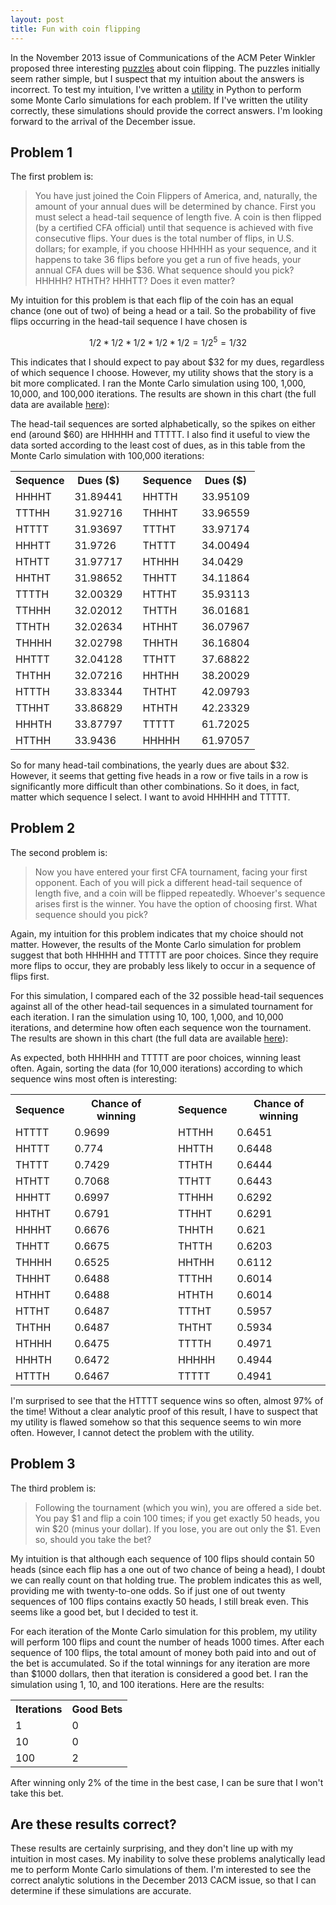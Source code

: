 ```yaml
---
layout: post
title: Fun with coin flipping
---
```

In the November 2013 issue of Communications of the ACM Peter Winkler proposed three interesting [puzzles](http://cacm.acm.org/magazines/2013/11/169037-puzzled-coin-flipping/abstract) about coin flipping. The puzzles initially seem rather simple, but I suspect that my intuition about the answers is incorrect. To test my intuition, I've written a [utility](https://github.com/joshpeterson/CoinFlipping/blob/master/cfa.py) in Python to perform some Monte Carlo simulations for each problem. If I've written the utility correctly, these simulations should provide the correct answers. I'm looking forward to the arrival of the December issue.

## Problem 1

The first problem is:

> You have just joined the Coin Flippers of America, and, naturally, the amount of your annual dues will be determined by chance. First you must select a head-tail sequence of length five. A coin is then flipped (by a certified CFA official) until that sequence is achieved with five consecutive flips. Your dues is the total number of flips, in U.S. dollars; for example, if you choose HHHHH as your sequence, and it happens to take 36 flips before you get a run of five heads, your annual CFA dues will be $36. What sequence should you pick? HHHHH? HTHTH? HHHTT? Does it even matter?

My intuition for this problem is that each flip of the coin has an equal chance (one out of two) of being a head or a tail. So the probability of five flips occurring in the head-tail sequence I have chosen is

$$1/2 * 1/2 * 1/2 * 1/2 * 1/2 = 1/2^5 = 1/32$$

This indicates that I should expect to pay about $32 for my dues, regardless of which sequence I choose. However, my utility shows that the story is a bit more complicated. I ran the Monte Carlo simulation using 100, 1,000, 10,000, and 100,000 iterations.  The results are shown in this chart (the full data are available [here](https://docs.google.com/spreadsheet/pub?key=0Aviq84mNTIzZdHBfblhIYmdwenBLY3JUWmdfXzNVMmc&single=true&gid=0&output=html)):

<script type="text/javascript" src="//ajax.googleapis.com/ajax/static/modules/gviz/1.0/chart.js"> {"dataSourceUrl":"//docs.google.com/spreadsheet/tq?key=0Aviq84mNTIzZdHBfblhIYmdwenBLY3JUWmdfXzNVMmc&transpose=1&headers=1&range=A1%3AE33&gid=0&pub=1","options":{"titleTextStyle":{"bold":true,"color":"#000","fontSize":16},"series":{"0":{"errorBars":{"errorType":"none"},"targetAxisIndex":0}},"animation":{"duration":500},"width":640,"hAxis":{"useFormatFromData":true,"title":"Number of iterations","minValue":null,"viewWindowMode":null,"viewWindow":null,"maxValue":null},"vAxes":[{"useFormatFromData":true,"title":"Dues (dollars)","minValue":null,"logScale":false,"viewWindow":{"max":null,"min":null},"maxValue":null},{"useFormatFromData":true,"minValue":null,"logScale":false,"viewWindow":{"max":null,"min":null},"maxValue":null}],"booleanRole":"certainty","title":"Average dues for each head-tail sequence","height":250,"domainAxis":{"direction":1},"legend":"right","focusTarget":"series","useFirstColumnAsDomain":true,"isStacked":false,"tooltip":{}},"state":{},"view":{"columns":[{"calc":"stringify","sourceColumn":0,"type":"string"},1,2,3,4,5,6,7,8,9,10,11,12,13,14,15,16,17,18,19,20,21,22,23,24,25,26,27,28,29,30,31,32]},"isDefaultVisualization":false,"chartType":"ColumnChart","chartName":"Chart 1"} </script>

The head-tail sequences are sorted alphabetically, so the spikes on either end (around $60) are HHHHH and TTTTT. I also find it useful to view the data sorted according to the least cost of dues, as in this table from the Monte Carlo simulation with 100,000 iterations:

<center>
<table class="gridtable">
    <tr><th>Sequence</th> <th>Dues ($)</th> <th> </th> <th>Sequence</th> <th>Dues ($)</th></tr>
    <tr><td>HHHHT</td> <td> 31.89441</td> <td> </td> <td>HHTTH</td> <td> 33.95109</td></tr>
    <tr><td>TTTHH</td> <td> 31.92716</td> <td> </td> <td>THHHT</td> <td> 33.96559</td></tr>
    <tr><td>HTTTT</td> <td> 31.93697</td> <td> </td> <td>TTTHT</td> <td> 33.97174</td></tr>
    <tr><td>HHHTT</td> <td> 31.9726</td> <td> </td> <td>THTTT</td> <td> 34.00494</td></tr>
    <tr><td>HTHTT</td> <td> 31.97717</td> <td> </td> <td>HTHHH</td> <td> 34.0429</td></tr>
    <tr><td>HHTHT</td> <td> 31.98652</td> <td> </td> <td>THHTT</td> <td> 34.11864</td></tr>
    <tr><td>TTTTH</td> <td> 32.00329</td> <td> </td> <td>HTTHT</td> <td> 35.93113</td></tr>
    <tr><td>TTHHH</td> <td> 32.02012</td> <td> </td> <td>THTTH</td> <td> 36.01681</td></tr>
    <tr><td>TTHTH</td> <td> 32.02634</td> <td> </td> <td>HTHHT</td> <td> 36.07967</td></tr>
    <tr><td>THHHH</td> <td> 32.02798</td> <td> </td> <td>THHTH</td> <td> 36.16804</td></tr>
    <tr><td>HHTTT</td> <td> 32.04128</td> <td> </td> <td>TTHTT</td> <td> 37.68822</td></tr>
    <tr><td>THTHH</td> <td> 32.07216</td> <td> </td> <td>HHTHH</td> <td> 38.20029</td></tr>
    <tr><td>HTTTH</td> <td> 33.83344</td> <td> </td> <td>THTHT</td> <td> 42.09793</td></tr>
    <tr><td>TTHHT</td> <td> 33.86829</td> <td> </td> <td>HTHTH</td> <td> 42.23329</td></tr>
    <tr><td>HHHTH</td> <td> 33.87797</td> <td> </td> <td>TTTTT</td> <td> 61.72025</td></tr>
    <tr><td>HTTHH</td> <td> 33.9436</td> <td> </td> <td>HHHHH</td> <td> 61.97057</td></tr>
</table>
</center>

So for many head-tail combinations, the yearly dues are about $32. However, it seems that getting five heads in a row or five tails in a row is significantly more difficult than other combinations. So it does, in fact, matter which sequence I select. I want to avoid HHHHH and TTTTT.

## Problem 2

The second problem is:

> Now you have entered your first CFA tournament, facing your first opponent. Each of you will pick a different head-tail sequence of length five, and a coin will be flipped repeatedly. Whoever's sequence arises first is the winner. You have the option of choosing first. What sequence should you pick?

Again, my intuition for this problem indicates that my choice should not matter. However, the results of the Monte Carlo simulation for problem suggest that both HHHHH and TTTTT are poor choices. Since they require more flips to occur, they are probably less likely to occur in a sequence of flips first.

For this simulation, I compared each of the 32 possible head-tail sequences against all of the other head-tail sequences in a simulated tournament for each iteration. I ran the simulation using 10, 100, 1,000, and 10,000 iterations, and determine how often each sequence won the tournament. The results are shown in this chart (the full data are available [here](https://docs.google.com/spreadsheet/pub?key=0Aviq84mNTIzZdHBfblhIYmdwenBLY3JUWmdfXzNVMmc&single=true&gid=2&output=html)):

<script type="text/javascript" src="//ajax.googleapis.com/ajax/static/modules/gviz/1.0/chart.js"> {"dataSourceUrl":"//docs.google.com/spreadsheet/tq?key=0Aviq84mNTIzZdHBfblhIYmdwenBLY3JUWmdfXzNVMmc&transpose=1&headers=1&range=A1%3AE33&gid=2&pub=1","options":{"vAxes":[{"useFormatFromData":true,"title":"Percent of games won","minValue":null,"viewWindow":{"max":null,"min":null},"maxValue":null},{"useFormatFromData":true,"minValue":null,"viewWindow":{"max":null,"min":null},"maxValue":null}],"titleTextStyle":{"bold":true,"color":"#000","fontSize":16},"booleanRole":"certainty","title":"Best head-tail sequence for a coin flipping tournament","height":250,"animation":{"duration":0},"legend":"right","width":640,"useFirstColumnAsDomain":true,"hAxis":{"useFormatFromData":true,"title":"Number of iterations","minValue":null,"viewWindowMode":null,"viewWindow":null,"maxValue":null},"isStacked":false,"tooltip":{"trigger":"none"},"focusTarget":"series"},"state":{},"view":{"columns":[{"calc":"stringify","type":"string","sourceColumn":0},1,2,3,4,5,6,7,8,9,10,11,12,13,14,15,16,17,18,19,20,21,22,23,24,25,26,27,28,29,30,31,32]},"isDefaultVisualization":false,"chartType":"ColumnChart","chartName":"Chart 2"} </script>

As expected, both HHHHH and TTTTT are poor choices, winning least often. Again, sorting the data (for 10,000 iterations) according to which sequence wins most often is interesting:

<center>
<table class="gridtable">
    <tr><th>Sequence</th> <th>Chance of winning</th> <th> </th> <th>Sequence</th> <th>Chance of winning</th></tr>
    <tr><td>HTTTT</td> <td>0.9699</td> <td> </td> <td>HTTHH</td> <td>0.6451</td></tr>
    <tr><td>HHTTT</td> <td>0.774</td> <td> </td> <td>HHTTH</td> <td>0.6448</td></tr>
    <tr><td>THTTT</td> <td>0.7429</td> <td> </td> <td>TTHTH</td> <td>0.6444</td></tr>
    <tr><td>HTHTT</td> <td>0.7068</td> <td> </td> <td>TTHTT</td> <td>0.6443</td></tr>
    <tr><td>HHHTT</td> <td>0.6997</td> <td> </td> <td>TTHHH</td> <td>0.6292</td></tr>
    <tr><td>HHTHT</td> <td>0.6791</td> <td> </td> <td>TTHHT</td> <td>0.6291</td></tr>
    <tr><td>HHHHT</td> <td>0.6676</td> <td> </td> <td>THHTH</td> <td>0.621</td></tr>
    <tr><td>THHTT</td> <td>0.6675</td> <td> </td> <td>THTTH</td> <td>0.6203</td></tr>
    <tr><td>THHHH</td> <td>0.6525</td> <td> </td> <td>HHTHH</td> <td>0.6112</td></tr>
    <tr><td>THHHT</td> <td>0.6488</td> <td> </td> <td>TTTHH</td> <td>0.6014</td></tr>
    <tr><td>HTHHT</td> <td>0.6488</td> <td> </td> <td>HTHTH</td> <td>0.6014</td></tr>
    <tr><td>HTTHT</td> <td>0.6487</td> <td> </td> <td>TTTHT</td> <td>0.5957</td></tr>
    <tr><td>THTHH</td> <td>0.6487</td> <td> </td> <td>THTHT</td> <td>0.5934</td></tr>
    <tr><td>HTHHH</td> <td>0.6475</td> <td> </td> <td>TTTTH</td> <td>0.4971</td></tr>
    <tr><td>HHHTH</td> <td>0.6472</td> <td> </td> <td>HHHHH</td> <td>0.4944</td></tr>
    <tr><td>HTTTH</td> <td>0.6467</td> <td> </td> <td>TTTTT</td> <td>0.4941</td></tr>
</table>
</center>

I'm surprised to see that the HTTTT sequence wins so often, almost 97% of the time! Without a clear analytic proof of this result, I have to suspect that my utility is flawed somehow so that this sequence seems to win more often. However, I cannot detect the problem with the utility.

## Problem 3

The third problem is:

> Following the tournament (which you win), you are offered a side bet. You pay $1 and flip a coin 100 times; if you get exactly 50 heads, you win $20 (minus your dollar). If you lose, you are out only the $1. Even so, should you take the bet?

My intuition is that although each sequence of 100 flips should contain 50 heads (since each flip has a one out of two chance of being a head), I doubt we can really count on that holding true. The problem indicates this as well, providing me with twenty-to-one odds. So if just one of out twenty sequences of 100 flips contains exactly 50 heads, I still break even. This seems like a good bet, but I decided to test it.

For each iteration of the Monte Carlo simulation for this problem, my utility will perform 100 flips and count the number of heads 1000 times. After each sequence of 100 flips, the total amount of money both paid into and out of the bet is accumulated. So if the total winnings for any iteration are more than $1000 dollars, then that iteration is considered a good bet. I ran the simulation using 1, 10, and 100 iterations. Here are the results:

<center>
<table class="gridtable">
    <tr><th>Iterations</th> <th>Good Bets</th></tr>
    <tr><td>1</td> <td>0</td></tr>
    <tr><td>10</td> <td>0</td></tr>
    <tr><td>100</td> <td>2</td></tr>
</table>
</center>

After winning only 2% of the time in the best case, I can be sure that I won't take this bet.

## Are these results correct?
These results are certainly surprising, and they don't line up with my intuition in most cases. My inability to solve these problems analytically lead me to perform Monte Carlo simulations of them. I'm interested to see the correct analytic solutions in the December 2013 CACM issue, so that I can determine if these simulations are accurate.
